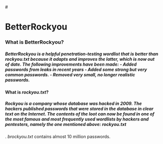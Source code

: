 #<h1> BetterRockyou </h1>     

<h3> What is BetterRockyou? </h3>    

<h5> BetterRockyou is a helpful penetration-testing wordlist that is better than <em> rockyou.txt </em> because it adapts and improves the latter, which is now out of date.   
  The following improvements have been made:    
  - Added passwords from leaks in recent years  
  - Added some strong but very common passwords.  
  - Removed very small, no longer realistic passwords. </h5>   
 
   
  <h4> What is <i>rockyou.txt</i>? </h4>  
  
 <h5> Rockyou is a company whose database was hacked in 2009. The hackers published passwords that were stored in the database in clear text on the Internet. The contents of the loot can now be found in one of the most famous and most frequently used wordlists by hackers and pentesters, namely the one mentioned above: <em> rockyou.txt </em> </h5>.   <em> brockyou.txt </em> contains almost 10 million passwords.
